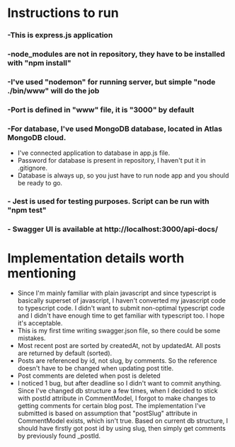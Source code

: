 # Instructions to run
### -This is express.js application
### -node_modules are not in repository, they have to be installed with "npm install"
### -I've used "nodemon" for running server, but simple "node ./bin/www" will do the job
### -Port is defined in "www" file, it is "3000" by default
### -For database, I've used MongoDB database, located in Atlas MongoDB cloud.
- I've connected application to database in app.js file.
- Password for database is present in repository, I haven't put it in .gitignore.
- Database is always up, so you just have to run node app and you should be ready to go.
### - Jest is used for testing purposes. Script can be run with "npm test"
### - Swagger UI is available at http://localhost:3000/api-docs/

# Implementation details worth mentioning
- Since I'm mainly familiar with plain javascript and since typescript is basically superset of javascript, I haven't converted my javascript code to typescript code. I didn't want to submit non-optimal typescript code and I didn't have enough time to get familiar with typescript too. I hope it's acceptable.
- This is my first time writing swagger.json file, so there could be some mistakes.
- Most recent post are sorted by createdAt, not by updatedAt. All posts are returned by default (sorted). 
- Posts are referenced by id, not slug, by comments. So the reference doesn't have to be changed when updating post title. 
- Post comments are deleted when post is deleted 
- I noticed 1 bug, but after deadline so I didn't want to commit anything. Since I've changed db structure a few times, when I decided to stick with postId attribute in CommentModel, I forgot to make changes to getting comments for certain blog post. The implementation I've submitted is based on assumption that "postSlug" attribute in CommentModel exists, which isn't true. Based on current db structure, I should have firstly got post id by using slug, then simply get comments by previously found _postId.

